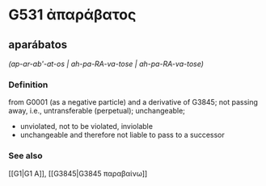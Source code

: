 # G531 ἀπαράβατος

## aparábatos

_(ap-ar-ab'-at-os | ah-pa-RA-va-tose | ah-pa-RA-va-tose)_

### Definition

from G0001 (as a negative particle) and a derivative of G3845; not passing away, i.e., untransferable (perpetual); unchangeable; 

- unviolated, not to be violated, inviolable
- unchangeable and therefore not liable to pass to a successor

### See also

[[G1|G1 Α]], [[G3845|G3845 παραβαίνω]]

